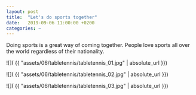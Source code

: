 ```yaml
---
layout: post
title:  "Let's do sports together"
date:   2019-09-06 11:00:00 +0200
categories: ~
---
```


Doing sports is a great way of coming together. People love sports all over the
world regardless of their nationality.

![]( {{ "assets/06/tabletennis/tabletennis_01.jpg" | absolute_url }})

![]( {{ "assets/06/tabletennis/tabletennis_02.jpg" | absolute_url }})

![]( {{ "assets/06/tabletennis/tabletennis_03.jpg" | absolute_url }})
